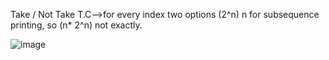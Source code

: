 Take / Not Take
T.C-->for every index two options (2^n)
n for subsequence printing, so (n* 2^n) not exactly.

![image](https://user-images.githubusercontent.com/97017655/198202143-9ae90531-48b0-44f1-aa23-bc4b45a42d63.png)
